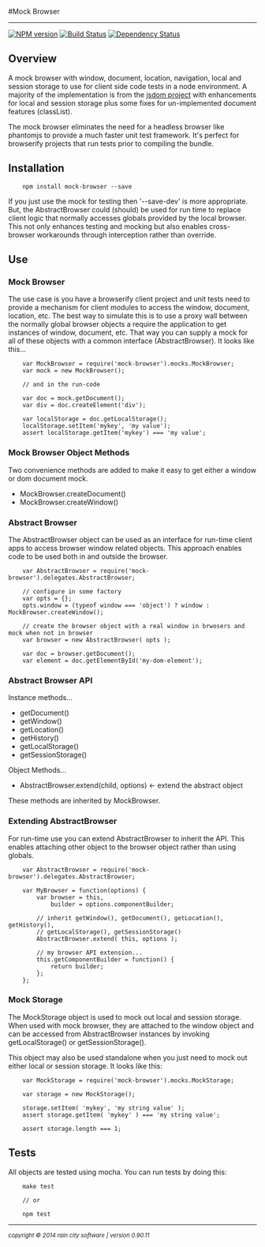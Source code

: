 #Mock Browser
- - -

[![NPM version](https://badge.fury.io/js/mock-browser.svg)](http://badge.fury.io/js/mock-browser) [![Build Status](https://travis-ci.org/darrylwest/mock-browser.svg?branch=master)](https://travis-ci.org/darrylwest/mock-browser) [![Dependency Status](https://david-dm.org/darrylwest/mock-browser.svg)](https://david-dm.org/darrylwest/mock-browser)

## Overview

A mock browser with window, document, location, navigation, local and session storage to use for client side code tests in a node environment.  A majority of the implementation is from the [jsdom project](https://github.com/tmpvar/jsdom) with enhancements for local and session storage plus some fixes for un-implemented document features (classList).

The mock browser eliminates the need for a headless browser like phantomjs to provide a much faster unit test framework.  It's perfect for browserify projects that run tests prior to compiling the bundle.

## Installation

~~~
    npm install mock-browser --save
~~~

If you just use the mock for testing then '--save-dev' is more appropriate.  But, the AbstractBrowser could (should) be used for run time to replace client logic that normally accesses globals provided by the local browser.  This not only enhances testing and mocking but also enables cross-browser workarounds through interception rather than override.

## Use

### Mock Browser

The use case is you have a browserify client project and unit tests need to provide a mechanism for client modules to access the window, document, location, etc.  The best way to simulate this is to use a proxy wall between the normally global browser objects a require the application to get instances of window, document, etc.  That way you can supply a mock for all of these objects with a common interface (AbstractBrowser).  It looks like this...

~~~
	var MockBrowser = require('mock-browser').mocks.MockBrowser;
	var mock = new MockBrowser();
    
    // and in the run-code
    
    var doc = mock.getDocument();
    var div = doc.createElement('div');
    
    var localStorage = doc.getLocalStorage();
    localStorage.setItem('mykey', 'my value');
    assert localStorage.getItem('mykey') === 'my value';
~~~

### Mock Browser Object Methods

Two convenience methods are added to make it easy to get either a window or dom document mock.

* MockBrowser.createDocument()
* MockBrowser.createWindow()

### Abstract Browser

The AbstractBrowser object can be used as an interface for run-time client apps to access browser window related objects.  This approach enables code to be used both in and outside the browser.

~~~
	var AbstractBrowser = require('mock-browser').delegates.AbstractBrowser;
    
	// configure in some factory
	var opts = {};
    opts.window = (typeof window === 'object') ? window : MockBrowser.createWindow();
    
    // create the browser object with a real window in brwosers and mock when not in browser
	var browser = new AbstractBrowser( opts );
    
    var doc = browser.getDocument();
    var element = doc.getElementById('my-dom-element');
~~~

### Abstract Browser API

Instance methods...

* getDocument()
* getWindow()
* getLocation()
* getHistory()
* getLocalStorage()
* getSessionStorage()

Object Methods...

* AbstractBrowser.extend(child, options)  <- extend the abstract object

These methods are inherited by MockBrowser.

### Extending AbstractBrowser

For run-time use you can extend AbstractBrowser to inherit the API.  This enables attaching other object to the browser object rather than using globals.

~~~
	var AbstractBrowser = require('mock-browser').delegates.AbstractBrowser;
    
    var MyBrowser = function(options) {
    	var browser = this,
        	builder = options.componentBuilder;
        
        // inherit getWindow(), getDocument(), getLocation(), getHistory(),
        // getLocalStorage(), getSessionStorage()
        AbstractBrowser.extend( this, options );
        
        // my browser API extension...
        this.getComponentBuilder = function() {
        	return builder;
        };
    };
~~~

### Mock Storage

The MockStorage object is used to mock out local and session storage.  When  used with mock browser, they are attached to the window object and can be accessed from AbstractBrowser instances by invoking getLocalStorage() or getSessionStorage().

This object may also be used standalone when you just need to mock out either local or session storage.  It looks like this:

~~~
	var MockStorage = require('mock-browser').mocks.MockStorage;
    
    var storage = new MockStorage();
    
    storage.setItem( 'mykey', 'my string value' );
    assert storage.getItem( 'mykey' ) === 'my string value';
    
    assert storage.length === 1;
~~~

## Tests

All objects are tested using mocha.  You can run tests by doing this:

~~~
	make test
    
    // or
    
    npm test
~~~

- - -
<p><small><em>copyright © 2014 rain city software | version 0.90.11</em></small></p>
